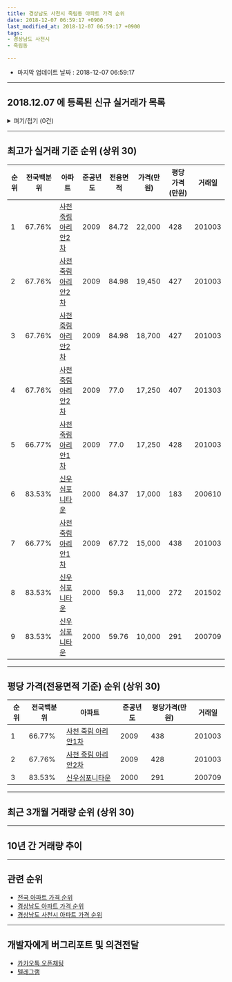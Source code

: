 ```yaml
---
title: 경상남도 사천시 죽림동 아파트 가격 순위
date: 2018-12-07 06:59:17 +0900
last_modified_at: 2018-12-07 06:59:17 +0900
tags:
- 경상남도 사천시
- 죽림동

---
```


* 마지막 업데이트 날짜 : 2018-12-07 06:59:17

---

## 2018.12.07 에 등록된 신규 실거래가 목록

<details>
<summary>펴기/접기 (0건)</summary>
<div markdown="1">

|아파트|전국백분위|준공년도|전용면적|가격(만원)|평당가격(만원)|거래일|
|---|---|---|---|---|---|---|
|없음|||||||


</div>
</details>

---

## 최고가 실거래 기준 순위 (상위 30)


|순위|전국백분위|아파트|준공년도|전용면적|가격(만원)|평당가격(만원)|거래일|
|---|---|---|---|---|---|---|---|
|1|67.76%|[사천 죽림 아리안2차](https://search.naver.com/search.naver?query=%EA%B2%BD%EC%83%81%EB%82%A8%EB%8F%84+%EC%82%AC%EC%B2%9C%EC%8B%9C+%EC%A3%BD%EB%A6%BC%EB%8F%99+%EC%82%AC%EC%B2%9C+%EC%A3%BD%EB%A6%BC+%EC%95%84%EB%A6%AC%EC%95%882%EC%B0%A8)|2009|84.72|22,000|428|201003|
|2|67.76%|[사천 죽림 아리안2차](https://search.naver.com/search.naver?query=%EA%B2%BD%EC%83%81%EB%82%A8%EB%8F%84+%EC%82%AC%EC%B2%9C%EC%8B%9C+%EC%A3%BD%EB%A6%BC%EB%8F%99+%EC%82%AC%EC%B2%9C+%EC%A3%BD%EB%A6%BC+%EC%95%84%EB%A6%AC%EC%95%882%EC%B0%A8)|2009|84.98|19,450|427|201003|
|3|67.76%|[사천 죽림 아리안2차](https://search.naver.com/search.naver?query=%EA%B2%BD%EC%83%81%EB%82%A8%EB%8F%84+%EC%82%AC%EC%B2%9C%EC%8B%9C+%EC%A3%BD%EB%A6%BC%EB%8F%99+%EC%82%AC%EC%B2%9C+%EC%A3%BD%EB%A6%BC+%EC%95%84%EB%A6%AC%EC%95%882%EC%B0%A8)|2009|84.98|18,700|427|201003|
|4|67.76%|[사천 죽림 아리안2차](https://search.naver.com/search.naver?query=%EA%B2%BD%EC%83%81%EB%82%A8%EB%8F%84+%EC%82%AC%EC%B2%9C%EC%8B%9C+%EC%A3%BD%EB%A6%BC%EB%8F%99+%EC%82%AC%EC%B2%9C+%EC%A3%BD%EB%A6%BC+%EC%95%84%EB%A6%AC%EC%95%882%EC%B0%A8)|2009|77.0|17,250|407|201303|
|5|66.77%|[사천 죽림 아리안1차](https://search.naver.com/search.naver?query=%EA%B2%BD%EC%83%81%EB%82%A8%EB%8F%84+%EC%82%AC%EC%B2%9C%EC%8B%9C+%EC%A3%BD%EB%A6%BC%EB%8F%99+%EC%82%AC%EC%B2%9C+%EC%A3%BD%EB%A6%BC+%EC%95%84%EB%A6%AC%EC%95%881%EC%B0%A8)|2009|77.0|17,250|428|201003|
|6|83.53%|[신우심포니타운](https://search.naver.com/search.naver?query=%EA%B2%BD%EC%83%81%EB%82%A8%EB%8F%84+%EC%82%AC%EC%B2%9C%EC%8B%9C+%EC%A3%BD%EB%A6%BC%EB%8F%99+%EC%8B%A0%EC%9A%B0%EC%8B%AC%ED%8F%AC%EB%8B%88%ED%83%80%EC%9A%B4)|2000|84.37|17,000|183|200610|
|7|66.77%|[사천 죽림 아리안1차](https://search.naver.com/search.naver?query=%EA%B2%BD%EC%83%81%EB%82%A8%EB%8F%84+%EC%82%AC%EC%B2%9C%EC%8B%9C+%EC%A3%BD%EB%A6%BC%EB%8F%99+%EC%82%AC%EC%B2%9C+%EC%A3%BD%EB%A6%BC+%EC%95%84%EB%A6%AC%EC%95%881%EC%B0%A8)|2009|67.72|15,000|438|201003|
|8|83.53%|[신우심포니타운](https://search.naver.com/search.naver?query=%EA%B2%BD%EC%83%81%EB%82%A8%EB%8F%84+%EC%82%AC%EC%B2%9C%EC%8B%9C+%EC%A3%BD%EB%A6%BC%EB%8F%99+%EC%8B%A0%EC%9A%B0%EC%8B%AC%ED%8F%AC%EB%8B%88%ED%83%80%EC%9A%B4)|2000|59.3|11,000|272|201502|
|9|83.53%|[신우심포니타운](https://search.naver.com/search.naver?query=%EA%B2%BD%EC%83%81%EB%82%A8%EB%8F%84+%EC%82%AC%EC%B2%9C%EC%8B%9C+%EC%A3%BD%EB%A6%BC%EB%8F%99+%EC%8B%A0%EC%9A%B0%EC%8B%AC%ED%8F%AC%EB%8B%88%ED%83%80%EC%9A%B4)|2000|59.76|10,000|291|200709|


---

## 평당 가격(전용면적 기준) 순위 (상위 30)


|순위|전국백분위|아파트|준공년도|평당가격(만원)|거래일|
|---|---|---|---|---|---|
|1|66.77%|[사천 죽림 아리안1차](https://search.naver.com/search.naver?query=%EA%B2%BD%EC%83%81%EB%82%A8%EB%8F%84+%EC%82%AC%EC%B2%9C%EC%8B%9C+%EC%A3%BD%EB%A6%BC%EB%8F%99+%EC%82%AC%EC%B2%9C+%EC%A3%BD%EB%A6%BC+%EC%95%84%EB%A6%AC%EC%95%881%EC%B0%A8)|2009|438|201003|
|2|67.76%|[사천 죽림 아리안2차](https://search.naver.com/search.naver?query=%EA%B2%BD%EC%83%81%EB%82%A8%EB%8F%84+%EC%82%AC%EC%B2%9C%EC%8B%9C+%EC%A3%BD%EB%A6%BC%EB%8F%99+%EC%82%AC%EC%B2%9C+%EC%A3%BD%EB%A6%BC+%EC%95%84%EB%A6%AC%EC%95%882%EC%B0%A8)|2009|428|201003|
|3|83.53%|[신우심포니타운](https://search.naver.com/search.naver?query=%EA%B2%BD%EC%83%81%EB%82%A8%EB%8F%84+%EC%82%AC%EC%B2%9C%EC%8B%9C+%EC%A3%BD%EB%A6%BC%EB%8F%99+%EC%8B%A0%EC%9A%B0%EC%8B%AC%ED%8F%AC%EB%8B%88%ED%83%80%EC%9A%B4)|2000|291|200709|


---

## 최근 3개월 거래량 순위 (상위 30)


<div style="width:100%;">
    <canvas id="deal_count_ranking" height="250"></canvas>
</div>


<script>
new Chart(document.getElementById("deal_count_ranking"), {
    type: 'horizontalBar',
    data: {
        labels: ['신우심포니타운'],
        datasets: [{
            label: '실거래 수',
            data: [3],
            borderColor: "rgba(255, 0, 128, 1)",
            backgroundColor: "rgba(255, 0, 128, 0.5)",
            fill: false,
        }]
    },
    options: {
        responsive: true,
        title: {
            display: true,
            text: '최근 3개월 거래량 순위'
        },
        tooltips: {
            mode: 'index',
            intersect: false,
            callbacks: {
                title: function(tooltipItems, data) {
                    return "실거래 수:";
                },
                label: function(tooltipItem, data) {
                    return data.labels[tooltipItem.index] + ": " + tooltipItem.xLabel;
                }
            }
        },
        hover: {
            mode: 'nearest',
            intersect: true
        },
        scales: {
            xAxes: [{
                display: true,
                scaleLabel: {
                    display: true,
                    labelString: '실거래 수'
                },
                ticks: {
                    suggestedMin: 0,
                }
            }],
            yAxes: [{
                display: true,
                ticks: {
                    autoSkip: false,
                    callback: function(value, index, values) {
                        if (value.length > 15)
                            return value.substr(0, 13) + "...";
                        else
                            return value;
                    }
                },
                scaleLabel: {
                    display: false,
                }
            }]
        }
    }
});

</script>


---

## 10년 간 거래량 추이


<div style="width:100%;">
    <canvas id="deal_progress" height="250"></canvas>
</div>

<script>
new Chart(document.getElementById("deal_progress"), {
    type: 'line',
    data: {
        labels: ['200812','200901','200902','200903','200904','200905','200906','200907','200908','200909','200910','200911','200912','201001','201002','201003','201004','201005','201006','201007','201008','201009','201010','201011','201012','201101','201102','201103','201104','201105','201106','201107','201108','201109','201110','201111','201112','201201','201202','201203','201204','201205','201206','201207','201208','201209','201210','201211','201212','201301','201302','201303','201304','201305','201306','201307','201308','201309','201310','201311','201312','201401','201402','201403','201404','201405','201406','201407','201408','201409','201410','201411','201412','201501','201502','201503','201504','201505','201506','201507','201508','201509','201510','201511','201512','201601','201602','201603','201604','201605','201606','201607','201608','201609','201610','201611','201612','201701','201702','201703','201704','201705','201706','201707','201708','201709','201710','201711','201712','201801','201802','201803','201804','201805','201806','201807','201808','201809','201810','201811','201812'],
        datasets: [{
            label: '실거래 수',
            pointRadius: 1,
            data: [2, 3, 3, 0, 6, 1, 2, 2, 1, 1, 1, 2, 14, 24, 35, 76, 21, 21, 20, 18, 14, 16, 21, 10, 6, 5, 1, 5, 4, 5, 1, 1, 4, 1, 5, 1, 3, 3, 5, 8, 2, 4, 3, 2, 2, 5, 5, 5, 6, 2, 1, 7, 3, 3, 5, 1, 3, 7, 7, 3, 4, 6, 4, 6, 3, 6, 2, 6, 5, 4, 6, 2, 3, 7, 7, 5, 8, 4, 8, 2, 7, 3, 5, 4, 5, 3, 5, 5, 7, 8, 1, 7, 2, 3, 4, 5, 5, 2, 3, 8, 4, 7, 3, 3, 3, 5, 2, 2, 1, 1, 5, 1, 1, 0, 1, 1, 1, 2, 1, 2, 0],
            borderColor: "rgba(255, 201, 14, 1)",
            backgroundColor: "rgba(255, 201, 14, 0.5)",
            fill: true,
        }]
    },
    options: {
        responsive: true,
        title: {
            display: true,
            text: '10년간 거래량 추이'
        },
        tooltips: {
            mode: 'index',
            intersect: false,
        },
        hover: {
            mode: 'nearest',
            intersect: true
        },
        scales: {
            xAxes: [{
                display: true,
                scaleLabel: {
                    display: true,
                    labelString: '년/월'
                }
            }],
            yAxes: [{
                display: true,
                ticks: {
                    suggestedMin: 0,
                },
                scaleLabel: {
                    display: true,
                    labelString: '실거래 수'
                }
            }]
        }
    }
});

</script>


---

## 관련 순위

- [전국 아파트 가격 순위](https://inasie.github.io/apt-ranking/전국)
- [경상남도 아파트 가격 순위](https://inasie.github.io/apt-ranking/경상남도)
- [경상남도 사천시 아파트 가격 순위](https://inasie.github.io/apt-ranking/경상남도-사천시)


---

## 개발자에게 버그리포트 및 의견전달

- [카카오톡 오픈채팅](https://open.kakao.com/o/gLJUAP4)
- [텔레그램](https://t.me/inasie)


